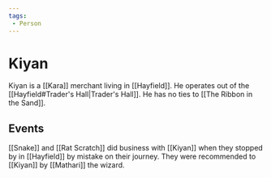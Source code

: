 ```yaml
---
tags:
 - Person
---
```



# Kiyan

Kiyan is a [[Kara]] merchant living in [[Hayfield]]. He operates out of the [[Hayfield#Trader's Hall|Trader's Hall]]. He has no ties to [[The Ribbon in the Sand]].

## Events

[[Snake]] and [[Rat Scratch]] did business with [[Kiyan]] when they stopped by in [[Hayfield]] by mistake on their journey. They were recommended to [[Kiyan]] by [[Mathari]] the wizard.